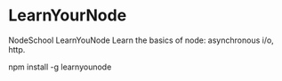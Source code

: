 # LearnYourNode
NodeSchool LearnYouNode
Learn the basics of node: asynchronous i/o, http.

npm install -g learnyounode
